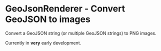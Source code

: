 # GeoJsonRenderer - Convert GeoJSON to images

Convert a GeoJSON string (or multiple GeoJSON strings) to PNG images.

Currently in **very** early development.
